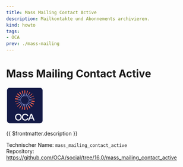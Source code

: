 ```yaml
---
title: Mass Mailing Contact Active
description: Mailkontakte und Abonnements archivieren.
kind: howto
tags:
- OCA
prev: ./mass-mailing
---
```

# Mass Mailing Contact Active
![icon_oca_app](attachments/icon_oca_app.png)

{{ $frontmatter.description }}

Technischer Name: `mass_mailing_contact_active`\
Repository: <https://github.com/OCA/social/tree/16.0/mass_mailing_contact_active>
